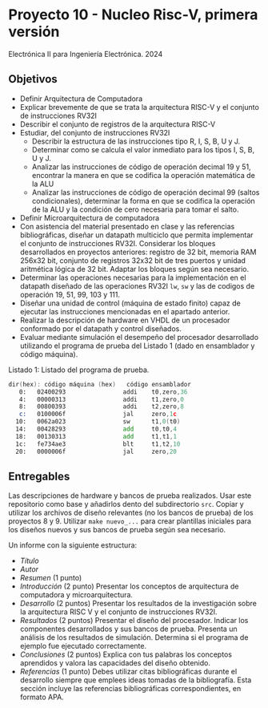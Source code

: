 # Proyecto 10 - Nucleo Risc-V, primera versión

Electrónica II para Ingeniería Electrónica. 2024

## Objetivos

- Definir Arquitectura de Computadora
- Explicar brevemente de que se trata la arquitectura RISC-V y el conjunto de instrucciones RV32I
- Describir el conjunto de registros de la arquitectura RISC-V
- Estudiar, del conjunto de instrucciones RV32I
  - Describir la estructura de las instrucciones tipo R, I, S, B, U y J.
  - Determinar como se calcula el valor inmediato para los tipos I, S, B, U y J.
  - Analizar las instrucciones de código de operación decimal 19 y 51, encontrar la manera en que se codifica la operación matemática de la ALU
  - Analizar las instrucciones de código de operación decimal 99 (saltos condicionales), determinar la forma en que se codifica la operación de la ALU y la condición de cero necesaria para tomar el salto.
- Definir Microarquitectura de computadora
- Con asistencia del material presentado en clase y las referencias bibliográficas, diseñar un datapath multiciclo que permita implementar el conjunto de instrucciones RV32I. Considerar los bloques desarrollados en proyectos anteriores: registro de 32 bit, memoria RAM 256x32 bit, conjunto de registros 32x32 bit de tres puertos y unidad aritmética lógica de 32 bit. Adaptar los bloques según sea necesario.
- Determinar las operaciones necesarias para la implementación en el datapath diseñado de las operaciones RV32I `lw`, `sw` y las de codigos de operación 19, 51, 99, 103 y 111.
- Diseñar una unidad de control (máquina de estado finito) capaz de ejecutar las instrucciones mencionadas en el apartado anterior.
- Realizar la descripción de hardware en VHDL de un procesador conformado por el datapath y control diseñados.
- Evaluar mediante simulación el desempeño del procesador desarrollado utilizando el programa de prueba del Listado 1 (dado en ensamblador y código máquina).

Listado 1: Listado del programa de prueba.

~~~ asm
dir(hex): código máquina (hex)   código ensamblador
   0:   02400293                addi    t0,zero,36
   4:   00000313                addi    t1,zero,0
   8:   00800393                addi    t2,zero,8
   c:   0100006f                jal     zero,1c
  10:   0062a023                sw      t1,0(t0)
  14:   00428293                add     t0,t0,4
  18:   00130313                add     t1,t1,1
  1c:   fe734ae3                blt     t1,t2,10
  20:   0000006f                jal     zero,20
~~~

## Entregables

Las descripciones de hardware y bancos de prueba realizados. Usar este repositorio como base y añadirlos dento del subdirectorio `src`. Copiar y utilizar los archivos de diseño relevantes (no los bancos de prueba) de los proyectos 8 y 9. Utilizar `make nuevo_...` para crear plantillas iniciales para los diseños nuevos y sus bancos de prueba según sea necesario.

Un informe con la siguiente estructura:

- *Título*
- *Autor*
- *Resumen* (1 punto)
- *Introducción* (2 punto) Presentar los conceptos de arquitectura de computadora y microarquitectura.
- *Desarrollo* (2 puntos) Presentar los resultados de la investigación sobre la arquitectura RISC V y el conjunto de instrucciones RV32I.
- *Resultados* (2 puntos) Presentar el diseño del procesador. Indicar los componentes desarrollados y sus bancos de prueba. Presenta un análisis de los resultados de simulación. Determina si el programa de ejemplo fue ejecutado correctamente.
- *Conclusiones* (2 puntos) Explica con tus palabras los conceptos aprendidos y valora las capacidades del diseño obtenido.
- *Referencias* (1 punto) Debes utilizar citas bibliográficas durante el desarrollo siempre que emplees ideas tomadas de la bibliografía. Esta sección incluye las referencias bibliográficas correspondientes, en formato APA.
